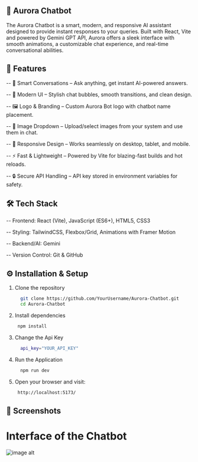 ## 🌌 Aurora Chatbot 

The Aurora Chatbot is a smart, modern, and responsive AI assistant designed to provide instant responses to your queries. Built with React, Vite and powered by Gemini GPT API, Aurora offers a sleek interface with smooth animations, a customizable chat experience, and real-time conversational abilities.

## 🚀 Features

-- 💬 Smart Conversations – Ask anything, get instant AI-powered answers.

-- 🎨 Modern UI – Stylish chat bubbles, smooth transitions, and clean design.

-- 🖼 Logo & Branding – Custom Aurora Bot logo with chatbot name placement.

-- 📂 Image Dropdown – Upload/select images from your system and use them in chat.

-- 📱 Responsive Design – Works seamlessly on desktop, tablet, and mobile.

-- ⚡ Fast & Lightweight – Powered by Vite for blazing-fast builds and hot reloads.

-- 🔒 Secure API Handling – API key stored in environment variables for safety.

## 🛠 Tech Stack

-- Frontend: React (Vite), JavaScript (ES6+), HTML5, CSS3

-- Styling: TailwindCSS, Flexbox/Grid, Animations with Framer Motion

-- Backend/AI: Gemini

-- Version Control: Git & GitHub

## ⚙️ Installation & Setup

1. Clone the repository
   ```bash
     git clone https://github.com/YourUsername/Aurora-Chatbot.git
     cd Aurora-Chatbot


2. Install dependencies
    ```bash
     npm install

3. Change the Api Key
   ```bash
     api_key="YOUR_API_KEY"
   
4. Run the Application
   ```bash
     npm run dev

5. Open your browser and visit:
   ```bash 
    http://localhost:5173/

## 📸 Screenshots

# Interface of the Chatbot
![image alt](https://github.com/Sainath-K-tech/Aurora-ChatBot-/blob/715766911fd3fd3c62438b75d938e3409682f8a2/Screenshot%202025-08-19%20155649.png)



